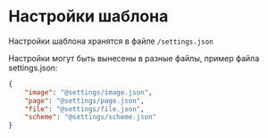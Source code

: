 
# Настройки шаблона

Настройки шаблона хранятся в файле `/settings.json`

Настройки могут быть вынесены в разные файлы, пример файла settings.json:
```json
{
    "image": "@settings/image.json",
    "page": "@settings/page.json",
    "file": "@settings/file.json",
    "scheme": "@settings/scheme.json"
}
```
